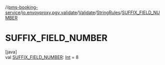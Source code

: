 //[pms-booking-service](../../../../index.md)/[io.envoyproxy.pgv.validate](../../index.md)/[Validate](../index.md)/[StringRules](index.md)/[SUFFIX_FIELD_NUMBER](-s-u-f-f-i-x_-f-i-e-l-d_-n-u-m-b-e-r.md)

# SUFFIX_FIELD_NUMBER

[java]\
val [SUFFIX_FIELD_NUMBER](-s-u-f-f-i-x_-f-i-e-l-d_-n-u-m-b-e-r.md): [Int](https://kotlinlang.org/api/core/kotlin-stdlib/kotlin/-int/index.html) = 8